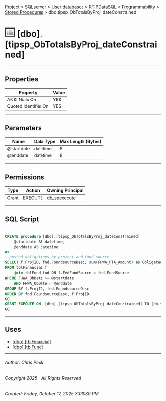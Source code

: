 #### 

[Project](../../../../../index.md) > [SQLserver](../../../../index.md) > [User databases](../../../index.md) > [RTIPDataSQL](../../index.md) > Programmability > [Stored Procedures](Stored_Procedures.md) > dbo.tipsp_ObTotalsByProj_dateConstrained

# ![Stored Procedures](../../../../../Images/StoredProcedure32.png) [dbo].[tipsp_ObTotalsByProj_dateConstrained]

---

## <a name="#properties"></a>Properties

| Property | Value |
|---|---|
| ANSI Nulls On | YES |
| Quoted Identifier On | YES |


---

## <a name="#parameters"></a>Parameters

| Name | Data Type | Max Length (Bytes) |
|---|---|---|
| @startdate | datetime | 8 |
| @enddate | datetime | 8 |


---

## <a name="#permissions"></a>Permissions

| Type | Action | Owning Principal |
|---|---|---|
| Grant | EXECUTE | db_spexecute |


---

## <a name="#sqlscript"></a>SQL Script

```sql

CREATE procedure [dbo].[tipsp_ObTotalsByProj_dateConstrained] 
	@startdate AS datetime,
	@enddate AS datetime
as
--posted obligations by project and fund source
SELECT f.ProjID, fnd.FoundsourceDesc, sum(FHWA_FTA_Amount) as Obligated
FROM tblFinancial f
	join tblFund fnd ON f.FedFundSource = fnd.FundSource
WHERE FHWA_ObDate >= @startdate
	AND FHWA_ObDate < @enddate
GROUP BY f.ProjID, fnd.FoundsourceDesc
ORDER BY fnd.FoundsourceDesc, f.ProjID
GO
GRANT EXECUTE ON  [dbo].[tipsp_ObTotalsByProj_dateConstrained] TO [db_spexecute]
GO

```


---

## <a name="#uses"></a>Uses

* [[dbo].[tblFinancial]](../../Tables/dbo_tblFinancial.md)
* [[dbo].[tblFund]](../../Tables/dbo_tblFund.md)


---

###### Author:  Chris Peak

###### Copyright 2025 - All Rights Reserved

###### Created: Friday, October 17, 2025 3:00:30 PM

